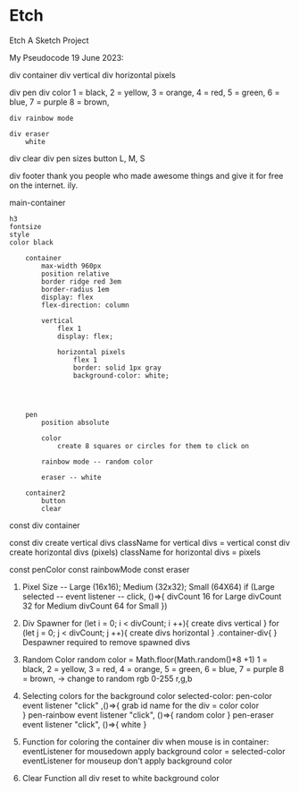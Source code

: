 # Etch
Etch A Sketch Project


My Pseudocode 19 June 2023:

<!-- HTML -->
div container
    div vertical
        div horizontal pixels

div pen
    div color
        1 = black, 
        2 = yellow, 
        3 = orange,
        4 = red, 
        5 = green,
        6 = blue, 
        7 = purple
        8 = brown, 

    div rainbow mode

    div eraser
        white

div clear
div pen sizes
    button L, M, S

div footer 
    thank you people who made awesome things and give it for free on the internet. ily.
<!-- CSS -->

main-container


    h3
    fontsize
    style
    color black

        container
            max-width 960px
            position relative
            border ridge red 3em
            border-radius 1em
            display: flex
            flex-direction: column

            vertical
                flex 1
                display: flex;

                horizontal pixels
                    flex 1
                    border: solid 1px gray
                    background-color: white;




        pen
            position absolute

            color
                create 8 squares or circles for them to click on

            rainbow mode -- random color

            eraser -- white

        container2
            button
            clear

<!-- JS -->
const div container

const div create vertical divs
className for vertical divs = vertical
const div create horizontal divs (pixels)
className for horizontal divs = pixels

const penColor 
const rainbowMode
const eraser 

1. Pixel Size -- Large (16x16); Medium (32x32); Small (64X64)
    if (Large selected -- event listener -- click, ()=>{
        divCount 16 for Large
        divCount 32 for Medium
        divCount 64 for Small
    })

2. Div Spawner
        for (let i = 0; i < divCount; i ++){
            create divs vertical
        } 
        for (let j = 0; j < divCount; j ++){
            create divs horizontal
        }
        .container-div{
} 
Despawner required to remove spawned divs



3. Random Color
    random color = Math.floor(Math.random()*8 +1) 
        1 = black, 
        2 = yellow, 
        3 = red, 
        4 = orange, 
        5 = green,
        6 = blue, 
        7 = purple
        8 = brown, 
    -> change to random rgb 0-255 r,g,b

4. Selecting colors for the background color
    selected-color: 
    pen-color event listener "click" ,()=>{
        grab id name for the div = color
        color        
    }
    pen-rainbow event listener "click", ()=>{
        random color
    }
    pen-eraser event listener "click", ()=>{
        white
    }

5. Function for coloring the container div
    when mouse is in container:
    eventListener for mousedown
        apply background color = selected-color
    eventListener for mouseup
        don't apply background color

6. Clear Function
    all div reset to white background color
        

